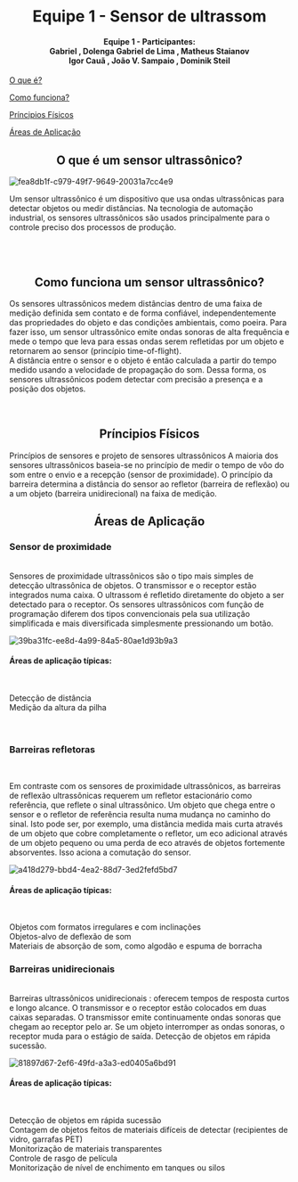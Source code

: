 <h1 align="center"> Equipe 1 - Sensor de ultrassom </h1>
<h4 align="center"> Equipe 1 - Participantes: <br> Gabriel , Dolenga   Gabriel de Lima , Matheus Staianov <br> Igor Cauã , João V. Sampaio , Dominik Steil </h4>




[O que é?](#O-que-é-um-sensor-ultrassônico? )

[Como funciona?](#Como-funciona-um-sensor-ultrassônico?)

[Príncipios Físicos](#Príncipios-Físicos)

[Áreas de Aplicação](#Áreas-de-Aplicação)



<h2 align="center">O que é um sensor ultrassônico? </h2>

![fea8db1f-c979-49f7-9649-20031a7cc4e9](https://github.com/user-attachments/assets/325bd256-a987-4b7f-a834-a7aa81666ccd)



Um sensor ultrassônico é um dispositivo que usa ondas ultrassônicas para detectar objetos ou medir distâncias. Na tecnologia de automação industrial, os sensores ultrassônicos são usados principalmente para o controle preciso dos processos de produção.<br>
<br>

 <br>
<h2 align="center">Como funciona um sensor ultrassônico?</h2>


Os sensores ultrassônicos medem distâncias dentro de uma faixa de medição definida sem contato e de forma confiável, independentemente das propriedades do objeto e das condições ambientais, como poeira. Para fazer isso, um sensor ultrassônico emite ondas sonoras de alta frequência e mede o tempo que leva para essas ondas serem refletidas por um objeto e retornarem ao sensor (princípio time-of-flight).<br> A distância entre o sensor e o objeto é então calculada a partir do tempo medido usando a velocidade de propagação do som. Dessa forma, os sensores ultrassônicos podem detectar com precisão a presença e a posição dos objetos.<br>

 <br>

<h2 align="center">Príncipios Físicos</h2>

Princípios de sensores e projeto de sensores ultrassônicos
A maioria dos sensores ultrassônicos baseia-se no princípio de medir o tempo de vôo do som entre o envio e a recepção (sensor de proximidade). O princípio da barreira determina a distância do sensor ao refletor (barreira de reflexão) ou a um objeto (barreira unidirecional) na faixa de medição.

<h2 align="center">Áreas de Aplicação</h2>

<h3>Sensor de proximidade</h3><br>
Sensores de proximidade ultrassônicos são o tipo mais simples de detecção ultrassônica de objetos. O transmissor e o receptor estão integrados numa caixa. O ultrassom é refletido diretamente do objeto a ser detectado para o receptor. Os sensores ultrassônicos com função de programação diferem dos tipos convencionais pela sua utilização simplificada e mais diversificada simplesmente pressionando um botão.<br>

![39ba31fc-ee8d-4a99-84a5-80ae1d93b9a3](https://github.com/user-attachments/assets/420ca2df-5397-412f-a2b9-936f34617f5e)

<h4>Áreas de aplicação típicas:</h4><br>


Detecção de distância<br>
Medição da altura da pilha<br>
<br> <br>

<h3>Barreiras refletoras</h3><br>

Em contraste com os sensores de proximidade ultrassônicos, as barreiras de reflexão ultrassônicas requerem um refletor estacionário como referência, que reflete o sinal ultrassônico. Um objeto que chega entre o sensor e o refletor de referência resulta numa mudança no caminho do sinal. Isto pode ser, por exemplo, uma distância medida mais curta através de um objeto que cobre completamente o refletor, um eco adicional através de um objeto pequeno ou uma perda de eco através de objetos fortemente absorventes. Isso aciona a comutação do sensor. <br>

![a418d279-bbd4-4ea2-88d7-3ed2fefd5bd7](https://github.com/user-attachments/assets/e79c6880-a769-45db-a799-d55db8bdd656)

<h4>Áreas de aplicação típicas:</h4><br>

Objetos com formatos irregulares e com inclinações<br>
Objetos-alvo de deflexão de som<br>
Materiais de absorção de som, como algodão e espuma de borracha<br>

<h3>Barreiras unidirecionais</h3><br>
Barreiras ultrassônicos unidirecionais : oferecem tempos de resposta curtos e longo alcance. O transmissor e o receptor estão colocados em duas caixas separadas. O transmissor emite continuamente ondas sonoras que chegam ao receptor pelo ar. Se um objeto interromper as ondas sonoras, o receptor muda para o estágio de saída.
Detecção de objetos em rápida sucessão. 

![81897d67-2ef6-49fd-a3a3-ed0405a6bd91](https://github.com/user-attachments/assets/39a8b34e-6e93-431a-8ce4-1b758b9f7bec)

<h4>Áreas de aplicação típicas:</h4><br>


Detecção de objetos em rápida sucessão<br>
Contagem de objetos feitos de materiais difíceis de detectar (recipientes de vidro, garrafas PET)<br>
Monitorização de materiais transparentes<br>
Controle de rasgo de película<br>
Monitorização de nível de enchimento em tanques ou silos<br>



